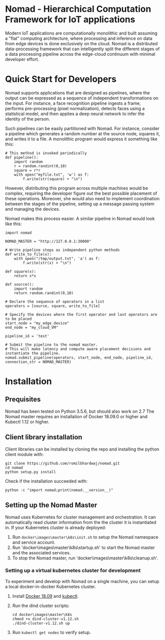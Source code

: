 # Nomad - Hierarchical Computation Framework for IoT applications
Modern IoT applications are computationally monolithic and built assuming a "flat" computing architecture, where processing and inference on data from edge devices is done exclusively on the cloud. Nomad is a distributed data-processing framework that can intelligently split the different stages of a data processing pipeline across the edge-cloud continuum with minimal developer effort.

# Quick Start for Developers
Nomad supports applications that are designed as pipelines, where the output can be expressed as a sequence of independent transformations on the input. For instance, a face recognition  pipeline ingests a frame, performs pre-processing (pixel normalization), detects faces using a statistical model, and then applies a deep neural network to infer the identity of the person.

Such pipelines can be easily partitioned with Nomad. For instance, consider a pipeline which generates a random number at the source node, squares it, and writes it to a file. A monolithic program would express it something like this:
```
# This method is invoked periodically
def pipeline():
    import random
    r = random.randint(0,10)
    square = r*r
    with open("myfile.txt", 'w') as f:
        f.write(str(square) + "\n")
```

However, distributing this program across multiple machines would be complex, requiring the developer figure out the best possible placement of these operations. Moreover, she would also need to implement coordination between the stages of the pipeline, setting up a message passing system and managing the devices.

Nomad makes this process easier. A similar pipeline in Nomad would look like this:

```
import nomad

NOMAD_MASTER = "http://127.0.0.1:30000"

# Write pipeline steps as independent python methods
def write_to_file(x):
    with open("/tmp/output.txt", 'a') as f:
        f.write(str(x) + "\n")

def square(x):
    return x*x

def source():
    import random
    return random.randint(0,10)

# Declare the sequence of operators in a list
operators = [source, square, write_to_file]

# Specify the devices where the first operator and last operators are to be placed
start_node = "my_edge_device"
end_node = "my_cloud_VM"

pipeline_id = 'test'

# Submit the pipeline to the nomad master.
# This will make latency and compute aware placement decisions and instantiate the pipeline.
nomad.submit_pipeline(operators, start_node, end_node, pipeline_id, connection_str = NOMAD_MASTER)
```

# Installation
## Prequisites
Nomad has been tested on Python 3.5.6, but should also work on 2.7 The Nomad master requires an installation of Docker 18.09.0 or higher and Kubectl 1.12 or higher.

## Client library installation
Client libraries can be installed by cloning the repo and installing the python client module with:
```
git clone https://github.com/romilbhardwaj/nomad.git
cd nomad
python setup.py install
```

Check if the installation succeeded with:
```
python -c "import nomad;print(nomad.__version__)"
```

## Setting up the Nomad Master
Nomad uses Kubernetes for cluster management and orchestration. It can automatically read cluster information from the the cluster it is instantiated in. If your Kubernetes cluster is already deployed:
 1) Run `docker\images\master\k8s\init.sh` to setup the Nomad namespace and service account.
 2) Run 'docker\images\master\k8s\startup.sh' to start the Nomad master and the associated services.
 3) To stop the Nomad master, run 'docker\images\master\k8s\cleanup.sh'.

### Setting up a virtual kubernetes cluster for development
To experiment and develop with Nomad on a single machine, you can setup a local docker-in-docker Kubernetes cluster.
1) Install [Docker 18.09](https://docs.docker.com/install/) and [kubectl](https://kubernetes.io/docs/tasks/tools/install-kubectl/#install-kubectl).
2) Run the dind cluster scripts: 

    ```
    cd docker\images\master\k8s
    chmod +x dind-cluster-v1.12.sh
    ./dind-cluster-v1.12.sh up
    ```

3) Run `kubectl get nodes` to verify setup.